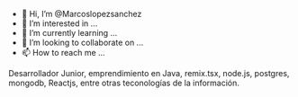 - 👋 Hi, I’m @Marcoslopezsanchez
- 👀 I’m interested in ...
- 🌱 I’m currently learning ...
- 💞️ I’m looking to collaborate on ...
- 📫 How to reach me ...

<!---
Marcoslopezsanchez/Marcoslopezsanchez is a ✨ special ✨ repository because its `README.md` (this file) appears on your GitHub profile.
You can click the Preview link to take a look at your changes.
--->
Desarrollador Junior, emprendimiento en Java, remix.tsx, node.js, postgres, mongodb, Reactjs, entre otras teconologías de la información.
